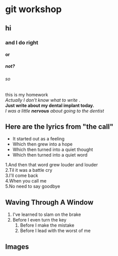 # git workshop
## hi 
### and I do right
#### or
##### not?
###### so
this is my homework   
*Actually I don't know what to write* .  
__Just write about my dental implant today.__    
_I was a little **nervous** about going to the dentist_   
## Here are the lyrics from "**the call**"
* It started out as a feeling
* Which then grew into a hope
* Which then turned into a quiet thought
* Which then turned into a quiet word   

1.And then that word grew louder and louder         
2.Til it was a battle cry       
3.I'll come back   
4.When you call me  
5.No need to say goodbye   

## Waving Through A Window

1. I've learned to slam on the brake
1. Before I even turn the key   
    1. Before I make the mistake
    1. Before I lead with the worst of me   

## Images

